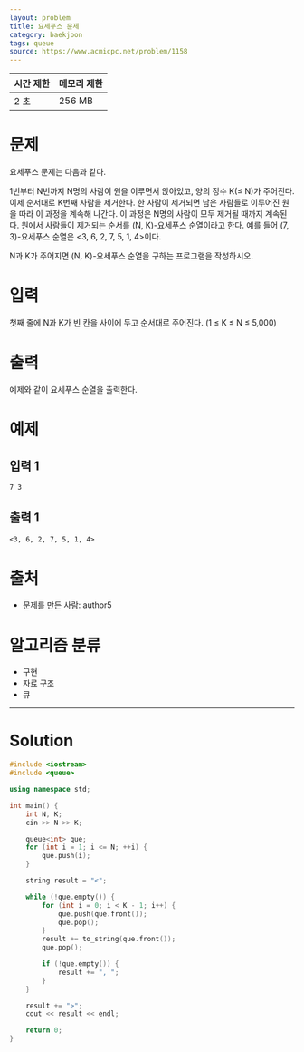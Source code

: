 ```yaml
---
layout: problem
title: 요세푸스 문제
category: baekjoon
tags: queue
source: https://www.acmicpc.net/problem/1158
---
```


| 시간 제한 | 메모리 제한 |
| --- | --- |
| 2 초 | 256 MB |

# 문제

요세푸스 문제는 다음과 같다.

1번부터 N번까지 N명의 사람이 원을 이루면서 앉아있고, 양의 정수 K(≤ N)가 주어진다. 이제 순서대로 K번째 사람을 제거한다. 한 사람이 제거되면 남은 사람들로 이루어진 원을 따라 이 과정을 계속해 나간다. 이 과정은 N명의 사람이 모두 제거될 때까지 계속된다. 원에서 사람들이 제거되는 순서를 (N, K)-요세푸스 순열이라고 한다. 예를 들어 (7, 3)-요세푸스 순열은 <3, 6, 2, 7, 5, 1, 4>이다.

N과 K가 주어지면 (N, K)-요세푸스 순열을 구하는 프로그램을 작성하시오.

# 입력

첫째 줄에 N과 K가 빈 칸을 사이에 두고 순서대로 주어진다. (1 ≤ K ≤ N ≤ 5,000)

# 출력

예제와 같이 요세푸스 순열을 출력한다.

# 예제

## 입력 1

```txt
7 3
```

## 출력 1

```txt
<3, 6, 2, 7, 5, 1, 4>
```

# 출처

- 문제를 만든 사람: author5

# 알고리즘 분류

- 구현
- 자료 구조
- 큐

---

# Solution

```cpp
#include <iostream>
#include <queue>

using namespace std;

int main() {
    int N, K;
    cin >> N >> K;

    queue<int> que;
    for (int i = 1; i <= N; ++i) {
        que.push(i);
    }

    string result = "<";

    while (!que.empty()) {
        for (int i = 0; i < K - 1; i++) {
            que.push(que.front());
            que.pop();
        }
        result += to_string(que.front());
        que.pop();

        if (!que.empty()) {
            result += ", ";
        }
    }

    result += ">";
    cout << result << endl;

    return 0;
}
```
